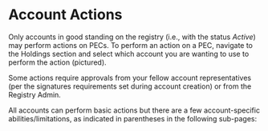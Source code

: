 # Account Actions

Only accounts in good standing on the registry (i.e., with the status _Active_) may perform actions on PECs. To perform an action on a PEC, navigate to the Holdings section and select which account you are wanting to use to perform the action (pictured).

Some actions require approvals from your fellow account representatives (per the signatures requirements set during account creation) or from the Registry Admin.

All accounts can perform basic actions but there are a few account-specific abilities/limitations, as indicated in parentheses in the following sub-pages:
